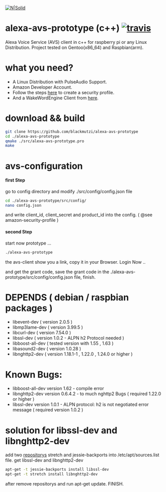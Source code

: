 [![N|Solid](https://github.com/alexa/alexa-avs-sample-app/wiki/assets/alexa-logo-3.png)](https://developer.amazon.com/de/alexa-voice-service)
# alexa-avs-prototype (c++) [![travis](https://travis-ci.org/blackmutzi/alexa-avs-prototype.svg?branch=master)](https://travis-ci.org/)
Alexa Voice Service (AVS) client in c++ for raspberry pi or any Linux Distribution.
Project tested on Gentoo(x86_64) and Raspbian(arm).

# what you need?
* A Linux Distribution with PulseAudio Support.
* Amazon Developer Account.
* Follow the steps [here](https://github.com/alexa/alexa-avs-sample-app/wiki/Raspberry-Pi) to create a security profile.
* And a WakeWordEngine Client from [here]( https://github.com/alexa/alexa-avs-sample-app/tree/master/samples/wakeWordAgent ).

# download && build
```sh
git clone https://github.com/blackmutzi/alexa-avs-prototype
cd ./alexa-avs-prototype
qmake ./src/alexa-avs-prototype.pro
make
```
# avs-configuration
#### first Step
go to config directory and modify ./src/config/config.json file 
```sh
cd ./alexa-avs-prototype/src/config/
nano config.json 
```
and write client_id, client_secret and product_id into the config. ( @see amazon-security-profile )
#### second Step
start now prototype ...
```sh
./alexa-avs-prototype
```
the avs-client show you a link, copy it in your Browser. Login Now ..

and get the grant code, save the grant code in the ./alexa-avs-prototype/src/config/config.json file, finish.

# DEPENDS ( debian / raspbian packages )
* libevent-dev ( version 2.0.5 )
* libmp3lame-dev ( version 3.99.5 )
* libcurl-dev ( version 7.54.0 )
* libssl-dev ( version 1.0.2 - ALPN h2 Protocol needed )
* libboost-all-dev ( tested version with 1.55 , 1.63 )
* libasound2-dev ( version 1.0.28 )
* libnghttp2-dev ( version 1.18.1-1 , 1.22.0 , 1.24.0 or higher )   
# Known Bugs:
* libboost-all-dev version 1.62 - compile error 
* libnghttp2-dev version 0.6.4.2 - to much nghttp2 Bugs ( required 1.22.0 or higher ) 
* libssl-dev version 1.0.1 - ALPN protocol: h2 is not negotiated error message ( required version 1.0.2 )
# solution for libssl-dev and libnghttp2-dev
add two [repositorys](https://github.com/superjamie/lazyweb/wiki/Raspberry-Pi-Debian-Backports) stretch and jessie-backports into /etc/apt/sources.list file.
get libssl-dev and libnghttp2-dev
```sh
apt-get -t jessie-backports install libssl-dev
apt-get -t stretch install libnghttp2-dev
```
after remove repositorys and run apt-get update. FINISH.   

